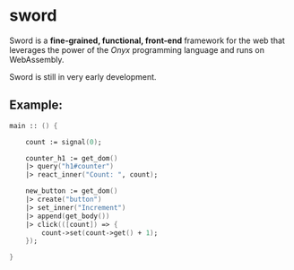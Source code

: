 # sword
Sword is a **fine-grained, functional, front-end** framework for the web that leverages the power of the *Onyx* programming language and runs on WebAssembly.

Sword is still in very early development.

## Example:
```fsharp
main :: () {

    count := signal(0);

    counter_h1 := get_dom()
    |> query("h1#counter")
    |> react_inner("Count: ", count);

    new_button := get_dom()
    |> create("button")
    |> set_inner("Increment")
    |> append(get_body())
    |> click(([count]) => {
        count->set(count->get() + 1);
    });

}
```